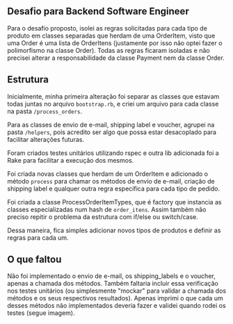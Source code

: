## Desafio para Backend Software Engineer

Para o desafio proposto, isolei as regras solicitadas para cada tipo de produto em classes separadas que herdam de uma OrderItem, visto que uma Order é uma lista de OrderItens (justamente por isso não optei fazer o polimorfismo na classe Order). 
Todas as regras ficaram isoladas e não precisei alterar a responsabilidade da classe Payment nem da classe Order.

## Estrutura

Inicialmente, minha primeira alteração foi separar as classes que estavam todas juntas no arquivo `bootstrap.rb`, e criei um arquivo para cada classe na pasta `/process_orders`. 

Para as classes de envio de e-mail, shipping label e voucher, agrupei na pasta `/helpers`, pois acredito ser algo que possa estar desacoplado para facilitar alterações futuras.

Foram criados testes unitários utilizando rspec e outra lib adicionada foi a Rake para facilitar a execução dos mesmos.

Foi criada novas classes que herdam de um OrderItem e adicionado o método `process` para chamar os métodos de envio de e-mail, criação de shipping label e qualquer outra regra específica para cada tipo de pedido.

Foi criada a classe ProcessOrderItemTypes, que é factory que instancia as classes especializadas num hash de `order_itens`. Assim também não preciso repitir o problema da estrutura com if/else ou switch/case. 

Dessa maneira, fica simples adicionar novos tipos de produtos e definir as regras para cada um.

## O que faltou

Não foi implementado o envio de e-mail, os shipping_labels e o voucher, apenas a chamada dos métodos. Também faltaria incluir essa verificação nos testes unitários (ou simplesmente "mockar" para validar a chamada dos métodos e os seus respectivos resultados). Apenas imprimi o que cada um desses métodos não implementados deveria fazer e validei quando rodei os testes (segue imagem).
